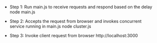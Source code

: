
 * Step 1: Run main.js to receive requests and respond based on the delay
node main.js

 * Step 2: Accepts the request from browser and invokes concurrent service running in main.js
node cluster.js

 * Step 3: Invoke client request from browser
http://localhost:3000
